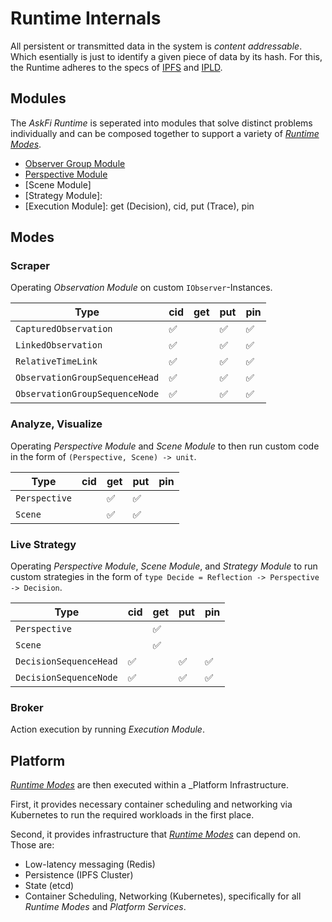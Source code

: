 # Runtime Internals

All persistent or transmitted data in the system is _content addressable_. Which esentially is just to identify a given piece of data by its hash. For this, the Runtime adheres to the specs of [IPFS](https://docs.ipfs.tech/) and [IPLD](https://ipld.io/docs/).

## Modules

The _AskFi Runtime_ is seperated into modules that solve distinct problems individually and can be composed together to support a variety of [_Runtime Modes_](#modes).

- [Observer Group Module](modules/observer-group.md)
- [Perspective Module](modules/perspective.md)
- [Scene Module] 
- [Strategy Module]: 
- [Execution Module]: get (Decision), cid, put (Trace), pin

## Modes

### Scraper

Operating _Observation Module_ on custom `IObserver`-Instances.

| Type                          | cid | get | put | pin |
| ----------------------------- | --- | --- | --- | --- |
| `CapturedObservation`         | ✅  |     | ✅ |  ✅  |
| `LinkedObservation`           | ✅  |     | ✅ |  ✅  |
| `RelativeTimeLink`            | ✅  |     | ✅ |  ✅  |
| `ObservationGroupSequenceHead`| ✅  |     | ✅ |  ✅  |
| `ObservationGroupSequenceNode`| ✅  |     | ✅ |  ✅  |

### Analyze, Visualize

Operating _Perspective Module_ and _Scene Module_ to then run custom code in the form of `(Perspective, Scene) -> unit`.

| Type                          | cid | get | put | pin |
| ----------------------------- | --- | --- | --- | --- |
| `Perspective`                 |     | ✅ | ✅ |      |
| `Scene`                       |     | ✅ | ✅ |      |

### Live Strategy

Operating _Perspective Module_, _Scene Module_, and _Strategy Module_ to run custom strategies in the form of `type Decide = Reflection -> Perspective -> Decision`.

| Type                          | cid | get | put | pin |
| ----------------------------- | --- | --- | --- | --- |
| `Perspective`                 |     | ✅ |     |      |
| `Scene`                       |     | ✅ |     |      |
| `DecisionSequenceHead`        | ✅  |     | ✅ | ✅  |
| `DecisionSequenceNode`        | ✅  |     | ✅ | ✅  |

### Broker

Action execution by running _Execution Module_.

## Platform

[_Runtime Modes_](#modules) are then executed within a _Platform Infrastructure.

First, it provides necessary container scheduling and networking via Kubernetes to run the required workloads in the first place.

Second, it provides infrastructure that [_Runtime Modes_](#modules) can depend on. Those are:

- Low-latency messaging (Redis)
- Persistence (IPFS Cluster)
- State (etcd)
- Container Scheduling, Networking (Kubernetes), specifically for all _Runtime Modes_ and _Platform Services_.
